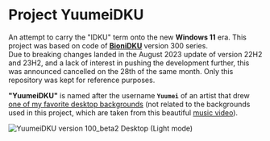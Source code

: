 # Project YuumeiDKU
An attempt to carry the "IDKU" term onto the new **Windows 11** era. This project was based on code of [**BioniDKU**](https://github.com/BioniDKU/setup/tree/0462478e29288d6a12df273457c6e696f48edc3c) version 300 series.  
Due to breaking changes landed in the August 2023 update of version 22H2 and 23H2, and a lack of interest in pushing the development further, this was announced cancelled on the 28th of the same month. Only this repository was kept for reference purposes. 

**"YuumeiDKU"** is named after the username **`Yuumei`** of an artist that drew [one of my favorite desktop backgrounds](https://www.yuumeiart.com/#/lifes-journey/) (not related to the backgrounds used in this project, which are taken from this beautiful [music video](https://youtu.be/FwWUqQz6Llk?t=230)).

![YuumeiDKU version 100_beta2 Desktop (Light mode)](https://github.com/Bionic-OSE/YuumeiDKU/assets/44027930/e1cba243-20ce-437f-aac7-566be1af0f24)
